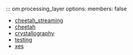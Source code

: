 ::: om.processing_layer
    options:
      members: false 

  * [cheetah_streaming](cheetah_streaming.md)
  * [cheetah](cheetah.md)
  * [crystallography](crystallography.md)
  * [testing](testing.md)
  * [xes](xes.md)
